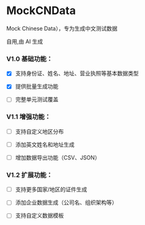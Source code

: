 # MockCNData
Mock Chinese Data），专为生成中文测试数据

自用,由 AI 生成

### V1.0 基础功能：

- [x] 支持身份证、姓名、地址、营业执照等基本数据类型

- [x] 提供批量生成功能

- [ ] 完整单元测试覆盖

### V1.1 增强功能：

- [ ] 支持自定义地区分布

- [ ] 添加英文姓名和地址生成

- [ ] 增加数据导出功能（CSV、JSON）

### V1.2 扩展功能：

- [ ] 支持更多国家/地区的证件生成

- [ ] 添加企业数据生成（公司名、组织架构等）

- [ ] 支持自定义数据模板